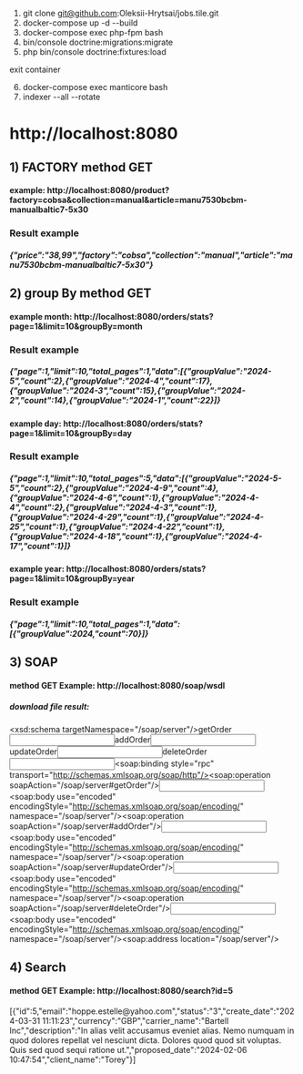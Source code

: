 1) git clone git@github.com:Oleksii-Hrytsai/jobs.tile.git
2) docker-compose up -d --build
3) docker-compose exec php-fpm bash
4) bin/console doctrine:migrations:migrate
5) php bin/console doctrine:fixtures:load

exit container 

6) docker-compose exec manticore bash
7) indexer --all --rotate

<h1>http://localhost:8080</h1>






<h2>1) FACTORY  method GET </h2>
<h4>example: http://localhost:8080/product?factory=cobsa&collection=manual&article=manu7530bcbm-manualbaltic7-5x30</h4>
<h3>Result example</h3>
<h5>{"price":"38,99","factory":"cobsa","collection":"manual","article":"manu7530bcbm-manualbaltic7-5x30"}</h5>


<h2>2) group By method GET</h2>
<h4>example month: http://localhost:8080/orders/stats?page=1&limit=10&groupBy=month</h4>
<h3>Result example</h3>
<h5>{"page":1,"limit":10,"total_pages":1,"data":[{"groupValue":"2024-5","count":2},{"groupValue":"2024-4","count":17},{"groupValue":"2024-3","count":15},{"groupValue":"2024-2","count":14},{"groupValue":"2024-1","count":22}]}</h5>

<h4>example day: http://localhost:8080/orders/stats?page=1&limit=10&groupBy=day</h4>
<h3>Result example</h3>
<h5>{"page":1,"limit":10,"total_pages":5,"data":[{"groupValue":"2024-5-5","count":2},{"groupValue":"2024-4-9","count":4},{"groupValue":"2024-4-6","count":1},{"groupValue":"2024-4-4","count":2},{"groupValue":"2024-4-3","count":1},{"groupValue":"2024-4-29","count":1},{"groupValue":"2024-4-25","count":1},{"groupValue":"2024-4-22","count":1},{"groupValue":"2024-4-18","count":1},{"groupValue":"2024-4-17","count":1}]}</h5>

<h4>example year: http://localhost:8080/orders/stats?page=1&limit=10&groupBy=year</h4>
<h3>Result example</h3>
<h5>{"page":1,"limit":10,"total_pages":1,"data":[{"groupValue":2024,"count":70}]}</h5>
<h5></h5>


<h2>3) SOAP</h2>
<h4>method GET Example: http://localhost:8080/soap/wsdl</h4>
<h5>download file result:</h5>

<h7><?xml version="1.0" encoding="UTF-8"?>
<definitions xmlns="http://schemas.xmlsoap.org/wsdl/" xmlns:wsdl="http://schemas.xmlsoap.org/wsdl/" xmlns:tns="/soap/server" xmlns:soap="http://schemas.xmlsoap.org/wsdl/soap/" xmlns:xsd="http://www.w3.org/2001/XMLSchema" xmlns:soap-enc="http://schemas.xmlsoap.org/soap/encoding/" xmlns:soap12="http://schemas.xmlsoap.org/wsdl/soap12/" name="OrderService" targetNamespace="/soap/server"><types><xsd:schema targetNamespace="/soap/server"/></types><portType name="OrderServicePort"><operation name="getOrder"><documentation>getOrder</documentation><input message="tns:getOrderIn"/></operation><operation name="addOrder"><documentation>addOrder</documentation><input message="tns:addOrderIn"/></operation><operation name="updateOrder"><documentation>updateOrder</documentation><input message="tns:updateOrderIn"/></operation><operation name="deleteOrder"><documentation>deleteOrder</documentation><input message="tns:deleteOrderIn"/></operation></portType><binding name="OrderServiceBinding" type="tns:OrderServicePort"><soap:binding style="rpc" transport="http://schemas.xmlsoap.org/soap/http"/><operation name="getOrder"><soap:operation soapAction="/soap/server#getOrder"/><input><soap:body use="encoded" encodingStyle="http://schemas.xmlsoap.org/soap/encoding/" namespace="/soap/server"/></input></operation><operation name="addOrder"><soap:operation soapAction="/soap/server#addOrder"/><input><soap:body use="encoded" encodingStyle="http://schemas.xmlsoap.org/soap/encoding/" namespace="/soap/server"/></input></operation><operation name="updateOrder"><soap:operation soapAction="/soap/server#updateOrder"/><input><soap:body use="encoded" encodingStyle="http://schemas.xmlsoap.org/soap/encoding/" namespace="/soap/server"/></input></operation><operation name="deleteOrder"><soap:operation soapAction="/soap/server#deleteOrder"/><input><soap:body use="encoded" encodingStyle="http://schemas.xmlsoap.org/soap/encoding/" namespace="/soap/server"/></input></operation></binding><service name="OrderServiceService"><port name="OrderServicePort" binding="tns:OrderServiceBinding"><soap:address location="/soap/server"/></port></service><message name="getOrderIn"><part name="id" type="xsd:anyType"/></message><message name="addOrderIn"><part name="order" type="xsd:anyType"/></message><message name="updateOrderIn"><part name="order" type="xsd:anyType"/></message><message name="deleteOrderIn"><part name="id" type="xsd:anyType"/></message></definitions>
</h7>


<h2>4) Search</h2>
<h4>method GET Example: http://localhost:8080/search?id=5</h4>

<h7>
[{"id":5,"email":"hoppe.estelle@yahoo.com","status":"3","create_date":"2024-03-31 11:11:23","currency":"GBP","carrier_name":"Bartell Inc","description":"In alias velit accusamus eveniet alias. Nemo numquam in quod dolores repellat vel nesciunt dicta. Dolores quod quod sit voluptas. Quis sed quod sequi ratione ut.","proposed_date":"2024-02-06 10:47:54","client_name":"Torey"}]
</h7>


